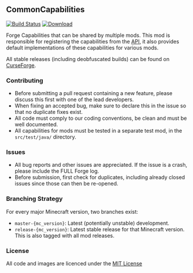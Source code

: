 ## CommonCapabilities

[![Build Status](https://travis-ci.org/CyclopsMC/CommonCapabilities.svg?branch=master-1.9)](https://travis-ci.org/CyclopsMC/CommonCapabilities)
[![Download](https://api.bintray.com/packages/cyclopsmc/dev/CommonCapabilities/images/download.svg) ](https://bintray.com/cyclopsmc/dev/CommonCapabilities/_latestVersion)

Forge Capabilities that can be shared by multiple mods.
This mod is responsible for registering the capabilities from the [API](https://github.com/CyclopsMC/CommonCapabilitiesAPI),
it also provides default implementations of these capabilities for various mods.

All stable releases (including deobfuscated builds) can be found on [CurseForge](http://minecraft.curseforge.com/mc-mods/TODO/files).

### Contributing
* Before submitting a pull request containing a new feature, please discuss this first with one of the lead developers.
* When fixing an accepted bug, make sure to declare this in the issue so that no duplicate fixes exist.
* All code must comply to our coding conventions, be clean and must be well documented.
* All capabilities for mods must be tested in a separate test mod, in the `src/test/java/` directory. 

### Issues
* All bug reports and other issues are appreciated. If the issue is a crash, please include the FULL Forge log.
* Before submission, first check for duplicates, including already closed issues since those can then be re-opened.

### Branching Strategy

For every major Minecraft version, two branches exist:

* `master-{mc_version}`: Latest (potentially unstable) development.
* `release-{mc_version}`: Latest stable release for that Minecraft version. This is also tagged with all mod releases.

### License
All code and images are licenced under the [MIT License](https://github.com/CyclopsMC/CommonCapabilities/blob/master-1.8/LICENSE.txt)
